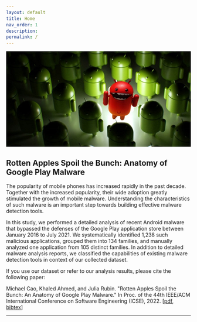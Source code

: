 ```yaml
---
layout: default
title: Home
nav_order: 1
description: 
permalink: /
---
```


![](img/rottenandroid.jpg)
## Rotten Apples Spoil the Bunch: Anatomy of Google Play Malware

The popularity of mobile phones has increased rapidly in the past decade. Together with the increased popularity, their wide adoption greatly stimulated the growth of mobile malware. Understanding the characteristics of such malware is an important step towards building effective malware detection tools.

In this study, we performed a detailed analysis of recent Android malware that bypassed the defenses of the Google Play application store between January 2016 to July 2021. We systematically identified 1,238 such malicious applications, grouped them into 134 families, and manually analyzed one application from 105 distinct families. In addition to detailed malware analysis reports, we classified the capabilities of existing malware detection tools in context of our collected dataset.

If you use our dataset or refer to our analysis results, please cite the following paper:

Michael Cao, Khaled Ahmed, and Julia Rubin. "Rotten Apples Spoil the Bunch: An Anatomy of Google Play Malware." In Proc. of the 44th IEEE/ACM International Conference on Software Engineering (ICSE), 2022. \[[pdf](https://people.ece.ubc.ca/mjulia/publications/GooglePlayMalware_2022.pdf), [bibtex](/assets/data/googleplaymalware.bib)\]

---

